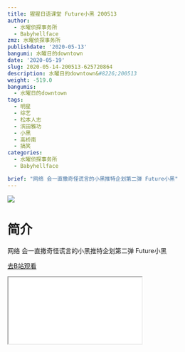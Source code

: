 ```yaml
---
title: 猩猩日语课堂 Future小黑 200513
author:
  - 水曜侦探事务所
  - Babyhellface
zmz: 水曜侦探事务所
publishdate: '2020-05-13'
bangumi: 水曜日的downtown
date: '2020-05-19'
slug: 2020-05-14-200513-625720864
description: 水曜日的downtown&#8226;200513
weight: -519.0
bangumis:
  - 水曜日的downtown
tags:
  - 明星
  - 综艺
  - 松本人志
  - 滨田雅功
  - 小黑
  - 高桥南
  - 搞笑
categories:
  - 水曜侦探事务所
  - Babyhellface

brief: "网络 会一直撒奇怪谎言的小黑推特企划第二弹 Future小黑"
---
```

![](https://raw.githubusercontent.com/tcgriffith/owaraisite/master/static/tmpimg/a026f257c884bf3771d8be6f95a74f1a660ddbca.jpg.480.jpg)
# 简介  
网络
会一直撒奇怪谎言的小黑推特企划第二弹 Future小黑  

[去B站观看](https://www.bilibili.com/video/av625720864/)
<div class ="resp-container"><iframe class="testiframe" src="//player.bilibili.com/player.html?aid=625720864"", scrolling="no", allowfullscreen="true" > </iframe></div> 
